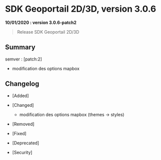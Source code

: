 # SDK Geoportail 2D/3D, version 3.0.6

**10/01/2020 : version 3.0.6-patch2**
> Release SDK Geoportail 2D/3D

## Summary

semver : [patch:2]

* modification des options mapbox

## Changelog

* [Added]

* [Changed]

    - modification des options mapbox (themes -> styles)

* [Removed]

* [Fixed]

* [Deprecated]

* [Security]
